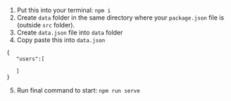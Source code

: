 1) Put this into your terminal: ```npm i```
2) Create ```data``` folder in the same directory where your ```package.json``` file is (outside ```src``` folder).
3) Create ```data.json``` file into ```data``` folder
4) Copy paste this into ```data.json```
```
{
   "users":[
      
   ]
}
```
5) Run final command to start: ```npm run serve```